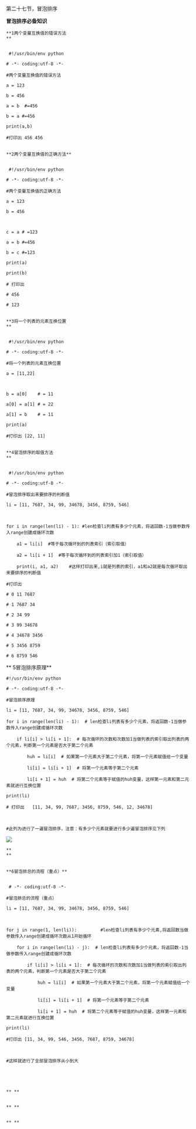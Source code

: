 第二十七节，冒泡排序

**冒泡排序必备知识**



    
    
    **1两个变量互换值的错误方法  
    **
    
    
     #!/usr/bin/env python
    # -*- coding:utf-8 -*-
    #两个变量互换值的错误方法
    a = 123
    b = 456
    a = b  #=456
    b = a #=456
    print(a,b)
    #打印出 456 456
    
    
    **2两个变量互换值的正确方法**
    
    
     #!/usr/bin/env python
    # -*- coding:utf-8 -*-
    #两个变量互换值的正确方法
    a = 123
    b = 456
    
    c = a # =123
    a = b #=456
    b = c #=123
    print(a)
    print(b)
    # 打印出
    # 456
    # 123
    
    
    **3将一个列表的元素互换位置  
    **
    
    
     #!/usr/bin/env python
    # -*- coding:utf-8 -*-
    #将一个列表的元素互换位置
    a = [11,22]
    
    b = a[0]    # = 11
    a[0] = a[1] # = 22
    a[1] = b    # = 11
    print(a)
    #打印出 [22, 11]
    
    
    **4冒泡排序的取值方法  
    **
    
    
     #!/usr/bin/env python
    # -*- coding:utf-8 -*-
    #冒泡排序取出来要排序的判断值
    li = [11, 7687, 34, 99, 34678, 3456, 8759, 546]
    
    for i in range(len(li) - 1): #len检查li列表有多少个元素，将返回数-1当做参数传入range创建成循环次数
        a1 = li[i]  #等于每次循环到的列表索引（索引取值）
        a2 = li[i + 1]  #等于每次循环到的列表索引加1（索引取值）
        print(i, a1, a2)    #这样打印出来,i就是列表的索引，a1和a2就是每次循环取出来要排序的判断值
    #打印出
    # 0 11 7687         
    # 1 7687 34         
    # 2 34 99          
    # 3 99 34678        
    # 4 34678 3456      
    # 5 3456 8759       
    # 6 8759 546        

**  5冒泡排序原理**

    
    
    #!/usr/bin/env python
    # -*- coding:utf-8 -*-
    #冒泡排序原理
    li = [11, 7687, 34, 99, 34678, 3456, 8759, 546]
    for i in range(len(li) - 1):  # len检查li列表有多少个元素，将返回数-1当做参数传入range创建成循环次数
        if li[i] > li[i + 1]:  # 每次循环的次数和次数加1当做列表的索引取出列表的两个元素，判断第一个元素是否大于第二个元素
            huh = li[i]  # 如果第一个元素大于第二个元素，将第一个元素赋值给一个变量
            li[i] = li[i + 1]  # 将第一个元素等于第二个元素
            li[i + 1] = huh  # 将第二个元素等于赋值的huh变量，这样第一元素和第二元素就进行互换位置
    print(li)
    # 打印出   [11, 34, 99, 7687, 3456, 8759, 546, 12, 34678]
    
    #此列为进行了一遍冒泡排序，注意：有多少个元素就要进行多少遍冒泡排序见下列

![](https://images2015.cnblogs.com/blog/955761/201607/955761-20160727135545247-512545202.png)

    
    
    **   
    **
    
    
    **6冒泡排总的流程（重点）**
    
    
     # -*- coding:utf-8 -*-
    #冒泡排总的流程（重点）
    li = [11, 7687, 34, 99, 34678, 3456, 8759, 546]
    
    for j in range(1, len(li)):         #len检查li列表有多少个元素,将返回数当做参数传入range创建成循环次数从1开始循环
        for i in range(len(li) - j):  # len检查li列表有多少个元素，将返回数-1当做参数传入range创建成循环次数
            if li[i] > li[i + 1]:  # 每次循环的次数和次数加1当做列表的索引取出列表的两个元素，判断第一个元素是否大于第二个元素
                huh = li[i]  # 如果第一个元素大于第二个元素，将第一个元素赋值给一个变量
                li[i] = li[i + 1]  # 将第一个元素等于第二个元素
                li[i + 1] = huh  # 将第二个元素等于赋值的huh变量，这样第一元素和第二元素就进行互换位置
    print(li)
    #打印出 [11, 34, 99, 546, 3456, 7687, 8759, 34678]
    
    #这样就进行了全部冒泡排序从小到大



    
    
    ** **
    
    
    ** **
    
    
    ** **


